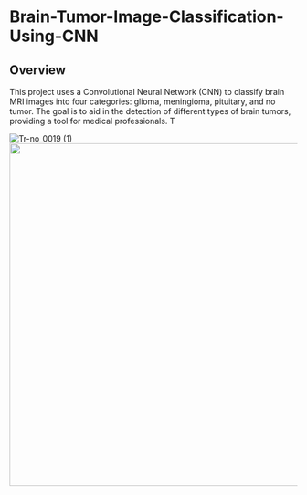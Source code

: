 # Brain-Tumor-Image-Classification-Using-CNN

## Overview

This project uses a Convolutional Neural Network (CNN) to classify brain MRI images into four categories: glioma, meningioma, pituitary, and no tumor. The goal is to aid in the detection of different types of brain tumors, providing a tool for medical professionals. T

![Tr-no_0019 (1)](https://github.com/user-attachments/assets/003eca18-6ab8-4a90-8acb-30a830c98630)
<img src="[path/to/your/image.png](https://github.com/user-attachments/assets/21278fea-d66a-4dd9-809b-d6c3f4b5e294)" width="600" />
